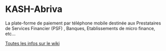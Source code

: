# KASH-Abriva
La plate-forme de paiement par téléphone mobile destinée aux Prestataires de Services Financier (PSF) , Banques, Etablissements de micro finance, etc...

[Toutes les infos sur le wiki](https://github.com/MCBCorp/Kash-Abriva/wiki)